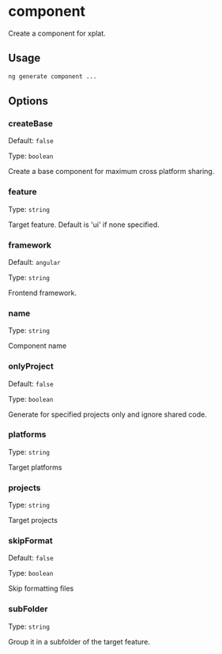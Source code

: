 # component

Create a component for xplat.

## Usage

```bash
ng generate component ...

```

## Options

### createBase

Default: `false`

Type: `boolean`

Create a base component for maximum cross platform sharing.

### feature

Type: `string`

Target feature. Default is 'ui' if none specified.

### framework

Default: `angular`

Type: `string`

Frontend framework.

### name

Type: `string`

Component name

### onlyProject

Default: `false`

Type: `boolean`

Generate for specified projects only and ignore shared code.

### platforms

Type: `string`

Target platforms

### projects

Type: `string`

Target projects

### skipFormat

Default: `false`

Type: `boolean`

Skip formatting files

### subFolder

Type: `string`

Group it in a subfolder of the target feature.
